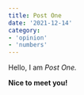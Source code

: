 ```yaml
---
title: Post One
date: '2021-12-14'
category: 
- 'opinion'
- 'numbers'
---
```


Hello, I am _Post One._

**Nice to meet you!**